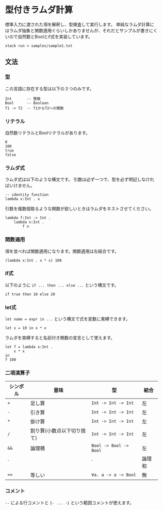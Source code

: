 # 型付きラムダ計算

標準入力に渡された項を解釈し、型検査して実行します。
単純なラムダ計算にはラムダ抽象と関数適用ぐらいしかありませんが、それだとサンプルが書きにくいので自然数とBoolとif式を実装しています。

```
stack run < samples/sample1.txt
```

## 文法

### 型

この言語に存在する型は以下の３つのみです。

```
Int       -- 整数
Bool      -- Boolean
T1 -> T2  -- T1からT2への関数
```

### リテラル

自然数リテラルとBoolリテラルがあります。

```
0
100
true
false
```

### ラムダ式

ラムダ式は以下のような構文です。
引数は必ず一つで、型を必ず明記しなければいけません。

```
-- identity function
lambda x:Int . x
```

引数を複数個取るような関数が欲しいときはラムダをネストさせてください。

```
lambda f:Int -> Int .
    lambda n:Int .
        f n
```

### 関数適用

項を並べれば関数適用になります。関数適用は左結合です。

```
(lambda x:Int . x * x) 100
```


### if式

以下のように `if ... then ... else ...` という構文です。

```
if true then 10 else 20
```

### let式

`let name = expr in ...` という構文で式を変数に束縛できます。

```
let x = 10 in x * x
```

ラムダを束縛すると名前付き関数の宣言として使えます。

```
let f = lambda x:Int .
    x * x
in
f 100
```

### 二項演算子

| シンボル | 意味 | 型 | 結合
|---------|-----|----|-----
| `+` | 足し算 | `Int -> Int -> Int` | 左
| `-` | 引き算 | `Int -> Int -> Int` | 左
| `*` | 掛け算 | `Int -> Int -> Int` | 左
| `/` | 割り算(小数点以下切り捨て) | `Int -> Int -> Int` | 左
| `&&` | 論理積 | `Bool -> Bool -> Bool` | 左
| `||` | 論理和 | `Bool -> Bool -> Bool` | 左
| `==` | 等しい | `∀a. a -> a -> Bool` | 無

### コメント

`--` による行コメントと `{- ... -}` という範囲コメントが使えます。
